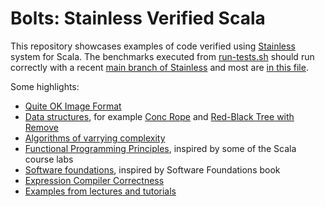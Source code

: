 # Bolts: Stainless Verified Scala

This repository showcases examples of code verified using
[Stainless](https://stainless.epfl.ch) system for Scala. The benchmarks
executed from [run-tests.sh](run-tests.sh) should run correctly with a 
recent [main branch of Stainless](https://github.com/epfl-lara/stainless/) and most are [in this file](tctests.txt).

Some highlights:
  * [Quite OK Image Format](qoi)
  * [Data structures](data-structures), for example [Conc Rope](data-structures/trees/concrope) and [Red-Black Tree with Remove](data-structures/trees/redblack)
  * [Algorithms of varrying complexity](algorithms)
  * [Functional Programming Principles](fp-principles), inspired by some of the Scala course labs
  * [Software foundations](software-foundations), inspired by Software Foundations book
  * [Expression Compiler Correctness](expression-compiler)
  * [Examples from lectures and tutorials](tutorials)
